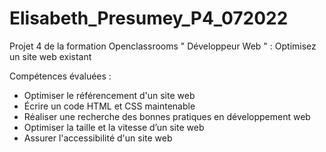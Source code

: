 # Elisabeth_Presumey_P4_072022

Projet 4  de la formation Openclassrooms " Développeur Web " : Optimisez un site web existant

Compétences évaluées : 
 - Optimiser le référencement d'un site web
 - Écrire un code HTML et CSS maintenable
 - Réaliser une recherche des bonnes pratiques en développement web
 - Optimiser la taille et la vitesse d’un site web
 - Assurer l'accessibilité d'un site web
